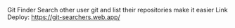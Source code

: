 Git Finder
Search other user git and list their repositories make it easier
Link Deploy: https://git-searchers.web.app/

